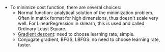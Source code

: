 * To minimize cost function, there are several choices:
  * Normal function: analytical solution of the minimization problem. Often in matrix format for high dimensions, 
    thus doesn't scale very well. For LinearRegression in sklearn, this is used and called Ordinary Least Square.
  * [Gradient descent](gradient_descent.md): need to choose learning rate, simple.
  * Conjugate gradient, BFGS, LBFGS: no need to choose learning rate, faster.
